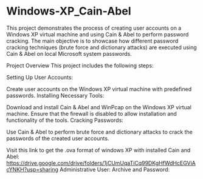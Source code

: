 # Windows-XP_Cain-Abel
This project demonstrates the process of creating user accounts on a Windows XP virtual machine and using Cain &amp; Abel to perform password cracking. The main objective is to showcase how different password cracking techniques (brute force and dictionary attacks) are executed using Cain &amp; Abel on local Microsoft system passwords.

Project Overview
This project includes the following steps:

Setting Up User Accounts:

Create user accounts on the Windows XP virtual machine with predefined passwords.
Installing Necessary Tools:

Download and install Cain & Abel and WinPcap on the Windows XP virtual machine.
Ensure that the firewall is disabled to allow installation and functionality of the tools.
Cracking Passwords:

Use Cain & Abel to perform brute force and dictionary attacks to crack the passwords of the created user accounts.

Visit this link to get the .ova format of windows XP with installed Cain and Abel: https://drive.google.com/drive/folders/1jCUmUqaTiCq99DKgHfWdHcEGViAcYNKH?usp=sharing
Administrative User: Archive and Password:
